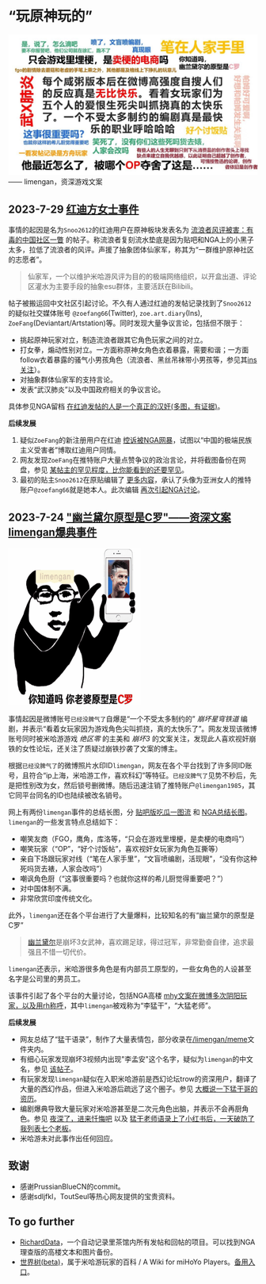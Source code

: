 # “玩原神玩的”
![limengan语录 version 1](./limengan/meme/大猛干典王%20ver.1.jpg)
—— limengan，资深游戏文案


## 2023-7-29 [红迪方女士事件](./zoe_fang/)
事情的起因是名为`Snoo2612`的红迪用户在原神板块发表名为 [流浪者风评被害：有毒的中国社区一瞥](./zoe_fang/About_Wanderers_drama_a_glimpse_into_Chinese_toxic_community.jpg) 的帖子。称流浪者复刻流水垫底是因为贴吧和NGA上的小黑子太多，拉低了流浪者的风评。声援了抽象团体仙家军，称其为“一群维护原神社区的志愿者”。

> 仙家军，一个以维护米哈游风评为目的的极端网络组织，以开盒出道、评论区灌水为主要手段的抽象esu群体，主要活跃在Bilibili。

帖子被搬运回中文社区引起讨论。不久有人通过红迪的发帖记录找到了`Snoo2612`的疑似社交媒体账号 `@zoefang66`(Twitter), `zoe.art.diary`(Ins), `ZoeFang`(Deviantart/Artstation)等。同时发现大量争议言论，包括但不限于：
- 挑起原神玩家对立，制造流浪者跟其它角色玩家之间的对立。
- 打女拳，煽动性别对立。一方面称原神女角色衣着暴露，需要和谐；一方面follow衣着暴露的骚气小男孩角色（流浪者、黑丝吊袜带小男孩等，参见其[ins关注](./zoe_fang/ZoeFang_ins_follows.jpg)）。
- 对抽象群体仙家军的支持言论。
- 发表“武汉肺炎”以及中国政府相关的争议言论。

具体参见NGA留档 [在红迪发帖的人是一个真正的汉奸(多图，有证据)](./zoe_fang/在红迪发帖的人是一个真正的汉奸/)。

**后续发展**
1. 疑似`ZoeFang`的新注册用户在红迪 [控诉被NGA网暴](./zoe_fang/The_OP_of_the_Wanderer_drama.jpg)，试图以“中国的极端民族主义受害者”博取红迪用户同情。
2. 网友发现`ZoeFang`在推特账户大量点赞争议的政治言论，并将截图备份在网盘，参见 [某帖主的罕见程度，比你能看到的还要罕见](./zoe_fang/某帖主的罕见程度_比你能看到的还要罕见.jpg)。
3. 最初的贴主`Snoo2612`在原贴编辑了 [更多内容](./zoe_fang/zoefang_reddit_edit.jpg)，承认了头像为亚洲女人的推特账户`@zoefang66`就是她本人。此次编辑 [再次引起NGA讨论](./zoe_fang/[NGA]Reddit热帖帖主编辑.jpg)。

## 2023-7-24 ["幽兰黛尔原型是C罗"——资深文案limengan爆典事件](./limengan/)
![limengan动图](./limengan/limengan.gif)

事情起因是微博账号`已经没脾气了`自爆是“一个不受太多制约的” *崩坏星穹铁道* 编剧，并表示“看着女玩家因为游戏角色尖叫抓挠，真的太快乐了”。网友发现该微博账号同时被米哈游游戏 *绝区零* 的主美和 *崩坏3* 的文案关注，发现此人喜欢视奸崩铁的女性论坛，还关注了质疑过崩铁抄袭了文案的博主。

根据`已经没脾气了`的微博照片水印ID`limengan`，网友在各个平台找到了许多同ID账号，且符合“ip上海，米哈游工作，喜欢科幻”等特征。`已经没脾气了`见势不秒后，先是把性别改为女，然后锁号删微博。随后迅速注销了推特账户`@limengan1985`，其它同平台同名的ID也陆续被改名销号。

网上有两份`limengan`事件的总结长图，分 [贴吧版吃瓜一图流](./limengan/limengan_summary_tieba.jpg) 和 [NGA总结长图](./limengan/limengan_summary_NGA.png)。`limengan`的一些发言特点总结如下：
- 嘲笑友商（FGO，鹰角，库洛等，“只会在游戏里埋梗，是卖梗的电商吗”）
- 嘲笑玩家（“OP”，“好个讨饭帖”，喜欢视奸女玩家为角色互撕等）
- 亲自下场跟玩家对线（“笔在人家手里”，“文盲喷编剧，活现眼”，“没有你这种死吗货去裱，人家会改吗”）
- 嘲讽角色厨（“这事很重要吗？也就你这样的希儿厨觉得重要吧？”）
- 对中国体制不满。
- 非常欣赏印度传统文化。

此外，`limengan`还在各个平台进行了大量爆料，比较知名的有“幽兰黛尔的原型是C罗”
> [幽兰黛尔](./limengan/durandal.jpg)是崩坏3女武神，喜欢踢足球，得过冠军，非常勤奋自律，追求最强且不惜一切代价。

`limengan`还表示，米哈游很多角色是有内部员工原型的，一些女角色的人设甚至名字是公司里的男员工。

该事件引起了各个平台的大量讨论，包括NGA高楼 [mhy文案在微博多次阴阳玩家，以及用rh称呼](./limengan/[不吐不快]mhy文案在微博多次阴阳玩家_以及用rh称呼/)，其中`limengan`被戏称为“李猛干”，“大猛老师”。

**后续发展**
- 网友总结了“猛干语录”，制作了大量表情包，部分收录在[/limengan/meme](./limengan/meme)文件夹内。
- 有细心玩家发现崩坏3视频内出现"李孟安"这个名字，疑似为`limengan`的中文名，参见 [该帖子](./limengan/[热点事件]噔噔噔/1.png)。
- 有玩家发现`limengan`疑似在入职米哈游前是西幻论坛trow的资深用户，翻译了大量的西幻作品，但进入米哈游后疏远了这个圈子。参见 [大概说一下猛干哥的资历](./limengan/[不吐不快]大概说一下猛干哥的资历/)。
- 编剧爆典导致大量玩家对米哈游甚至是二次元角色出脑，并表示不会再厨角色。参见 [夜深了，进来忏悔吧](./limengan/​[不吐不快]夜深了，进来忏悔吧/) 以及 
[猛干老师语录上了小红书后，一天破防了我列表七个老板](./limengan/[不吐不快]猛干老师语录上了小红书后，一天破防了我列表七个老板/)。
- 米哈游未对此事作出任何回应。


## 致谢
- 感谢PrussianBlueCN的commit。
- 感谢sdljfkl，ToutSeul等热心网友提供的宝贵资料。

## To go further
- [RichardData](https://github.com/RichardGuyNotFavMHY/RichardData)，一个自动记录里茶馆内所有发帖和回帖的项目。可以找到NGA理查版的高楼文本和图片备份。
- [世界树(beta)](http://hoyo.life/)，属于米哈游玩家的百科 / A Wiki for miHoYo Players。[备用入口](https://hoyolife.github.io/)。
